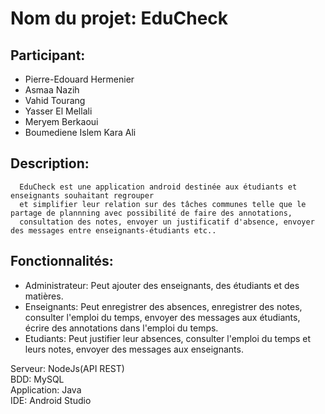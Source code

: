 # Nom du projet: EduCheck

## Participant:
- Pierre-Edouard Hermenier
- Asmaa Nazih
- Vahid Tourang
- Yasser El Mellali
- Meryem Berkaoui
- Boumediene Islem Kara Ali

## Description:
      EduCheck est une application android destinée aux étudiants et enseignants souhaitant regrouper
      et simplifier leur relation sur des tâches communes telle que le partage de plannning avec possibilité de faire des annotations,
      consultation des notes, envoyer un justificatif d'absence, envoyer des messages entre enseignants-étudiants etc..


## Fonctionnalités:
- Administrateur: 
     Peut ajouter des enseignants, des étudiants et des matières.
- Enseignants:
     Peut enregistrer des absences, enregistrer des notes, consulter l'emploi du temps, envoyer des messages aux étudiants, 
     écrire des annotations dans l'emploi du temps.
- Etudiants: 
     Peut justifier leur absences, consulter l'emploi du temps et leurs notes, envoyer des messages aux enseignants.

Serveur: NodeJs(API REST) </br>
BDD: MySQL </br>
Application: Java </br>
IDE: Android Studio </br>

